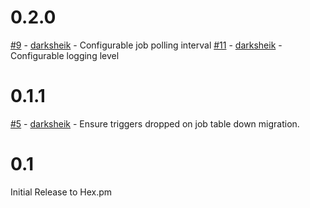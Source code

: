 # 0.2.0

[#9](https://github.com/mbuhot/ecto_job/pull/9) - [darksheik](https://github.com/darksheik) - Configurable job polling interval
[#11](https://github.com/mbuhot/ecto_job/pull/9) - [darksheik](https://github.com/darksheik) - Configurable logging level

# 0.1.1

[#5](https://github.com/mbuhot/ecto_job/pull/5) - [darksheik](https://github.com/darksheik) - Ensure triggers dropped on job table down migration.

# 0.1

Initial Release to Hex.pm